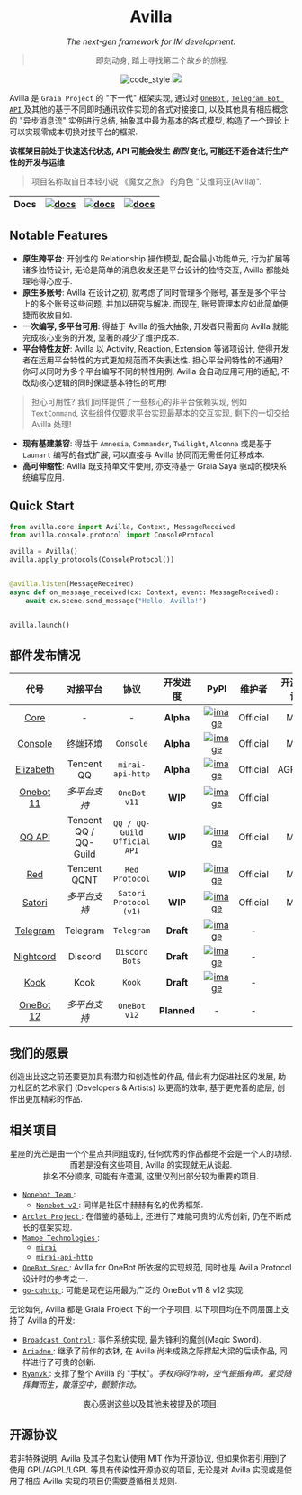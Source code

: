 <div align="center">

# Avilla

_The next-gen framework for IM development._

> 即刻动身, 踏上寻找第二个故乡的旅程.

</div>

<p align="center">
  <img src="https://img.shields.io/badge/code%20style-black-000000.svg" alt="code_style" />
  <img src="https://img.shields.io/badge/%20imports-isort-%231674b1?style=flat&labelColor=ef8336" />

</p>

Avilla 是 `Graia Project` 的 "下一代" 框架实现,
通过对 [ `OneBot` ](https://github.com/botuniverse/onebot), [ `Telegram Bot API` ](https://core.telegram.org/bots) 及其他的基于不同即时通讯软件实现的各式对接接口,
以及其他具有相应概念的 "异步消息流" 实例进行总结, 抽象其中最为基本的各式模型, 构造了一个理论上可以实现零成本切换对接平台的框架.

**该框架目前处于快速迭代状态, API 可能会发生 _剧烈_ 变化, 可能还不适合进行生产性的开发与运维**

> 项目名称取自日本轻小说 《魔女之旅》 的角色 "艾维莉亚(Avilla)".

|Docs|[![docs](https://img.shields.io/badge/docs%20on-readthedocs-black)](https://graia.readthedocs.io/)|[![docs](https://img.shields.io/badge/docs%20on-netlify-informational)](https://graia.netlify.app/)|[![docs](https://img.shields.io/badge/docs%20on-cloudflare-orange)](https://graia.pages.dev/)|
|:-:|:-:|:-:|:-:|

## Notable Features

 - **原生跨平台**: 开创性的 Relationship 操作模型, 配合最小功能单元, 行为扩展等诸多独特设计, 无论是简单的消息收发还是平台设计的独特交互, Avilla 都能处理地得心应手.
 - **原生多账号**: Avilla 在设计之初, 就考虑了同时管理多个账号, 甚至是多个平台上的多个账号这些问题, 并加以研究与解决. 而现在, 账号管理本应如此简单便捷而收放自如.
 - **一次编写, 多平台可用**: 得益于 Avilla 的强大抽象, 开发者只需面向 Avilla 就能完成核心业务的开发, 显著的减少了维护成本.
 - **平台特性友好**: Avilla 以 Activity, Reaction, Extension 等诸项设计, 使得开发者在运用平台特性的方式更加规范而不失表达性. 担心平台间特性的不通用? 你可以同时为多个平台编写不同的特性用例, Avilla 会自动应用可用的适配, 不改动核心逻辑的同时保证基本特性的可用!
  > 担心可用性? 我们同样提供了一些核心的非平台依赖实现, 例如 `TextCommand`, 这些组件仅要求平台实现最基本的交互实现, 剩下的一切交给 Avilla 处理!
 - **现有基建兼容**: 得益于 `Amnesia`, `Commander`, `Twilight`, `Alconna` 或是基于 `Launart` 编写的各式扩展, 可以直接与 Avilla 协同而无需任何迁移成本.
 - **高可伸缩性**: Avilla 既支持单文件使用, 亦支持基于 Graia Saya 驱动的模块系统编写应用.

## Quick Start

```py
from avilla.core import Avilla, Context, MessageReceived
from avilla.console.protocol import ConsoleProtocol

avilla = Avilla()
avilla.apply_protocols(ConsoleProtocol())


@avilla.listen(MessageReceived)
async def on_message_received(cx: Context, event: MessageReceived):
    await cx.scene.send_message("Hello, Avilla!")


avilla.launch()
```

## 部件发布情况

|               代号               |         对接平台          |              协议              |    开发进度     |                                                  PyPI                                                   |   维护者    |  开源协议  |
|:------------------------------:|:---------------------:|:----------------------------:|:-----------:|:-------------------------------------------------------------------------------------------------------:|:--------:|:------:|
|      [Core](avilla/core)       |           -           |              -               |  **Alpha**  |       [![image](https://img.shields.io/pypi/v/avilla-core)](https://pypi.org/project/avilla-core)       | Official |  MIT   |
|   [Console](avilla/console)    |         终端环境          |          `Console`           |  **Alpha**  |    [![image](https://img.shields.io/pypi/v/avilla-console)](https://pypi.org/project/avilla-console)    | Official |  MIT   |
| [Elizabeth](avilla/elizabeth)  |      Tencent QQ       |       `mirai-api-http`       |  **Alpha**  |  [![image](https://img.shields.io/pypi/v/avilla-elizabeth)](https://pypi.org/project/avilla-elizabeth)  | Official | AGPLv3 |
| [Onebot 11](avilla/onebot/v11) |        *多平台支持*        |         `OneBot v11`         |   **WIP**   | [![image](https://img.shields.io/pypi/v/avilla-onebot-v11)](https://pypi.org/project/avilla-onebot-v11) | Official |   -    |
|     [QQ API](avilla/qqapi)     | Tencent QQ / QQ-Guild | `QQ / QQ-Guild Official API` |   **WIP**   |      [![image](https://img.shields.io/pypi/v/avilla-qqapi)](https://pypi.org/project/avilla-qqapi)      | Official |  MIT   |
|       [Red](avilla/red)        |     Tencent QQNT      |        `Red Protocol`        |   **WIP**   |        [![image](https://img.shields.io/pypi/v/avilla-red)](https://pypi.org/project/avilla-red)        | Official |  MIT   |
|    [Satori](avilla/satori)     |        *多平台支持*        |    `Satori Protocol (v1)`    |   **WIP**   |     [![image](https://img.shields.io/pypi/v/avilla-satori)](https://pypi.org/project/avilla-satori)     | Official |  MIT   |
|  [Telegram](avilla/telegram)   |       Telegram        |          `Telegram`          |  **Draft**  |   [![image](https://img.shields.io/pypi/v/avilla-telegram)](https://pypi.org/project/avilla-telegram)   |    -     |   -    |
| [Nightcord](avilla/nightcord)  |        Discord        |        `Discord Bots`        |  **Draft**  |  [![image](https://img.shields.io/pypi/v/avilla-nightcord)](https://pypi.org/project/avilla-nightcord)  |    -     |   -    |
|      [Kook](avilla/kook)       |         Kook          |            `Kook`            |  **Draft**  |       [![image](https://img.shields.io/pypi/v/avilla-kook)](https://pypi.org/project/avilla-kook)       |    -     |   -    |
| [OneBot 12](avilla/onebot/v12) |        *多平台支持*        |         `OneBot v12`         | **Planned** |                                                    -                                                    |    -     |   -    |

## 我们的愿景

创造出比这之前还要更加具有潜力和创造性的作品, 借此有力促进社区的发展,
助力社区的艺术家们 (Developers & Artists) 以更高的效率, 基于更完善的底层, 创作出更加精彩的作品.

## 相关项目

<div align="center">

星座的光芒是由一个个星点共同组成的, 任何优秀的作品都绝不会是一个人的功绩.  
而若是没有这些项目, Avilla 的实现就无从谈起.  
排名不分顺序, 可能有许遗漏, 这里仅列出部分较为重要的项目.

</div>

  + [ `Nonebot Team` ](https://github.com/nonebot):
    - [ `Nonebot v2` ](https://github.com/nonebot/nonebot2): 同样是社区中赫赫有名的优秀框架.
  + [ `Arclet Project` ](https://github.com/ArcletProject): 在借鉴的基础上, 还进行了难能可贵的优秀创新, 仍在不断成长的框架实现.
  + [ `Mamoe Technologies` ](https://github.com/mamoe):
    - [ `mirai` ](https://github.com/mamoe/mirai)
    - [ `mirai-api-http` ](https://github.com/project-mirai/mirai-api-http)
  + [ `OneBot Spec` ](https://github.com/botuniverse/onebot): Avilla for OneBot 所依据的实现规范, 同时也是 Avilla Protocol 设计时的参考之一.
  + [ `go-cqhttp` ](https://github.com/Mrs4s/go-cqhttp): 可能是现在运用最为广泛的 OneBot v11 & v12 实现.

无论如何, Avilla 都是 Graia Project 下的一个子项目, 以下项目均在不同层面上支持了 Avilla 的开发:
  + [ `Broadcast Control` ](https://github.com/GraiaProject/BroadcastControl): 事件系统实现, 最为锋利的魔剑(Magic Sword).
  + [ `Ariadne` ](https://github.com/GraiaProject/Ariadne): 继承了前作的衣钵, 在 Avilla 尚未成熟之际撑起大梁的后续作品, 同样进行了可贵的创新.
  + [ `Ryanvk` ](https://github.com/GreyElaina/Ryanvk): 支撑了整个 Avilla 的 "手杖"。*手杖闷闷作响，空气振振有声。星荧随挥舞而生，散落空中，颤颤作动。*

<div align="center">

衷心感谢这些以及其他未被提及的项目.

</div>


## 开源协议

若非特殊说明, Avilla 及其子包默认使用 MIT 作为开源协议, 但如果你若引用到了使用 GPL/AGPL/LGPL 等具有传染性开源协议的项目, 无论是对 Avilla 实现或是使用了相应 Avilla 实现的项目仍需要遵循相关规则.
